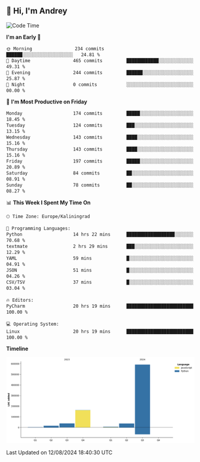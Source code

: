 ## 👋 Hi, I'm Andrey

<!--START_SECTION:waka-->
![Code Time](http://img.shields.io/badge/Code%20Time-307%20hrs%2050%20mins-blue)

**I'm an Early 🐤** 

```text
🌞 Morning                234 commits         ██████░░░░░░░░░░░░░░░░░░░   24.81 % 
🌆 Daytime                465 commits         ████████████░░░░░░░░░░░░░   49.31 % 
🌃 Evening                244 commits         ██████░░░░░░░░░░░░░░░░░░░   25.87 % 
🌙 Night                  0 commits           ░░░░░░░░░░░░░░░░░░░░░░░░░   00.00 % 
```
📅 **I'm Most Productive on Friday** 

```text
Monday                   174 commits         █████░░░░░░░░░░░░░░░░░░░░   18.45 % 
Tuesday                  124 commits         ███░░░░░░░░░░░░░░░░░░░░░░   13.15 % 
Wednesday                143 commits         ████░░░░░░░░░░░░░░░░░░░░░   15.16 % 
Thursday                 143 commits         ████░░░░░░░░░░░░░░░░░░░░░   15.16 % 
Friday                   197 commits         █████░░░░░░░░░░░░░░░░░░░░   20.89 % 
Saturday                 84 commits          ██░░░░░░░░░░░░░░░░░░░░░░░   08.91 % 
Sunday                   78 commits          ██░░░░░░░░░░░░░░░░░░░░░░░   08.27 % 
```


📊 **This Week I Spent My Time On** 

```text
🕑︎ Time Zone: Europe/Kaliningrad

💬 Programming Languages: 
Python                   14 hrs 22 mins      ██████████████████░░░░░░░   70.68 % 
textmate                 2 hrs 29 mins       ███░░░░░░░░░░░░░░░░░░░░░░   12.29 % 
YAML                     59 mins             █░░░░░░░░░░░░░░░░░░░░░░░░   04.91 % 
JSON                     51 mins             █░░░░░░░░░░░░░░░░░░░░░░░░   04.26 % 
CSV/TSV                  37 mins             █░░░░░░░░░░░░░░░░░░░░░░░░   03.04 % 

🔥 Editors: 
PyCharm                  20 hrs 19 mins      █████████████████████████   100.00 % 

💻 Operating System: 
Linux                    20 hrs 19 mins      █████████████████████████   100.00 % 
```

**Timeline**

![Lines of Code chart](https://raw.githubusercontent.com/Mist3s/Mist3s/main/assets/bar_graph.png)


 Last Updated on 12/08/2024 18:40:30 UTC
<!--END_SECTION:waka-->

